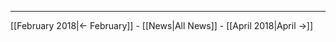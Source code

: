 <!-- LANG:EN, title="Mars 2018"-->

<hr>

[[February 2018|← February]] - [[News|All News]] - [[April 2018|April →]]